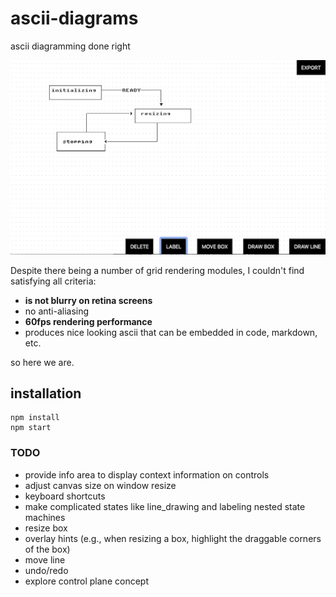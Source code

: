 # ascii-diagrams

ascii diagramming done right

![alt text](fig1.png "screenshot")


Despite there being a number of grid rendering modules, I couldn't find satisfying all criteria:

* **is not blurry on retina screens**
* no anti-aliasing
* **60fps rendering performance**
* produces nice looking ascii that can be embedded in code, markdown, etc.


so here we are.


## installation

```
npm install
npm start
```


### TODO
* provide info area to display context information on controls
* adjust canvas size on window resize
* keyboard shortcuts
* make complicated states like line_drawing and labeling nested state machines
* resize box
* overlay hints (e.g., when resizing a box, highlight the draggable corners of the box)
* move line
* undo/redo
* explore control plane concept
